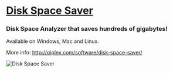 # [Disk Space Saver](http://qiplex.com/software/disk-space-saver/)



### Disk Space Analyzer that saves  hundreds of gigabytes! 
Available on Windows, Mac and Linux. 

More info: http://qiplex.com/software/disk-space-saver/



![Disk Space Saver](http://qiplex.com/img/disk-space-saver-app.gif)

